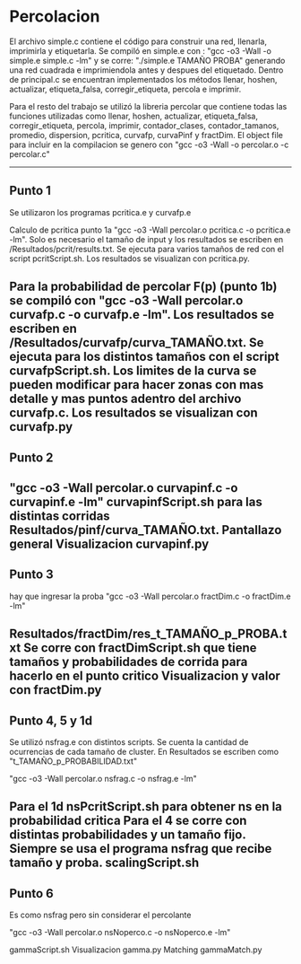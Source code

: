# Percolacion

El archivo simple.c contiene el código para construir una red, llenarla, imprimirla y etiquetarla. 
Se compiló en simple.e con : "gcc -o3 -Wall -o simple.e simple.c -lm" y se corre: "./simple.e TAMAÑO PROBA"
generando una red cuadrada e imprimiendola antes y despues del etiquetado. Dentro de principal.c se encuentran
implementados los métodos llenar, hoshen, actualizar, etiqueta_falsa, corregir_etiqueta, percola e imprimir.

Para el resto del trabajo se utilizó la libreria percolar que contiene todas las funciones utilizadas como
llenar, hoshen, actualizar, etiqueta_falsa, corregir_etiqueta, percola, imprimir, contador_clases, 
contador_tamanos, promedio, dispersion, pcritica, curvafp, curvaPinf y fractDim. El object file para incluir
en la compilacion se genero con "gcc -o3 -Wall -o percolar.o -c percolar.c"

-------------------------------------------------
Punto 1 
-------------------------------------------------
Se utilizaron los programas pcritica.e y curvafp.e

Calculo de pcritica punto 1a "gcc -o3 -Wall percolar.o pcritica.c -o pcritica.e -lm". Solo es necesario el tamaño 
de input y los resultados se escriben en /Resultados/pcrit/results.txt. Se ejecuta para varios tamaños de red
con el script pcritScript.sh. Los resultados se visualizan con pcritica.py.

Para la probabilidad de percolar F(p) (punto 1b) se compiló con "gcc -o3 -Wall percolar.o curvafp.c -o curvafp.e -lm". 
Los resultados se escriben en /Resultados/curvafp/curva_TAMAÑO.txt. Se ejecuta para los distintos tamaños
con el script curvafpScript.sh. Los limites de la curva se pueden modificar para hacer zonas con mas detalle
y mas puntos adentro del archivo curvafp.c.
Los resultados se visualizan con curvafp.py
-------------------------------------------------
Punto 2
-------------------------------------------------
"gcc -o3 -Wall percolar.o curvapinf.c -o curvapinf.e -lm"
curvapinfScript.sh para las distintas corridas 
Resultados/pinf/curva_TAMAÑO.txt. Pantallazo general
Visualizacion curvapinf.py
-------------------------------------------------
Punto 3 
-------------------------------------------------
hay que ingresar la proba
"gcc -o3 -Wall percolar.o fractDim.c -o fractDim.e -lm"

Resultados/fractDim/res_t_TAMAÑO_p_PROBA.txt
Se corre con fractDimScript.sh que tiene tamaños y probabilidades de corrida para hacerlo en el punto critico
Visualizacion y valor con fractDim.py
---------------------------------------------------
Punto 4, 5 y 1d 
---------------------------------------------------
Se utilizó nsfrag.e con distintos scripts. Se cuenta la cantidad de ocurrencias de cada tamaño de cluster.
En Resultados se escriben como "t_TAMAÑO_p_PROBABILIDAD.txt" 

"gcc -o3 -Wall percolar.o nsfrag.c -o nsfrag.e -lm"

Para el 1d nsPcritScript.sh para obtener ns en la probabilidad critica
Para el 4 se corre con distintas probabilidades y un tamaño fijo. Siempre se usa el programa nsfrag que recibe
tamaño y proba. scalingScript.sh
---------------------------------------------------
Punto 6 
---------------------------------------------------
Es como nsfrag pero sin considerar el percolante

"gcc -o3 -Wall percolar.o nsNoperco.c -o nsNoperco.e -lm"

gammaScript.sh
Visualizacion gamma.py
Matching gammaMatch.py





